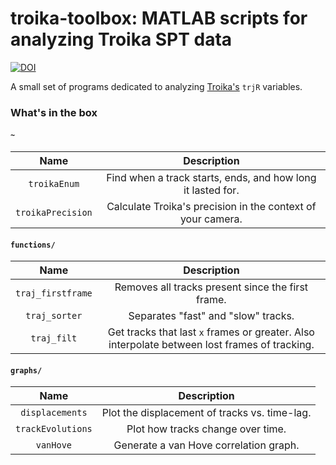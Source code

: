 # troika-toolbox: MATLAB scripts for analyzing Troika SPT data
[![DOI](https://zenodo.org/badge/706878719.svg)](https://zenodo.org/doi/10.5281/zenodo.10019823)

A small set of programs dedicated to analyzing [Troika's](https://github.com/LandesLab/Troika-Single-particle-tracking) `trjR` variables.

### What's in the box
#### `~`
| Name | Description |
|:--------:|:-----------:|
|`troikaEnum`|Find when a track starts, ends, and how long it lasted for.|
|`troikaPrecision`|Calculate Troika's precision in the context of your camera.|

#### `functions/`
| Name | Description |
|:--------:|:-----------:|
|`traj_firstframe`|Removes all tracks present since the first frame.|
|`traj_sorter`|Separates "fast" and "slow" tracks.|
|`traj_filt`|Get tracks that last `x` frames or greater. Also interpolate between lost frames of tracking.|

#### `graphs/`
| Name | Description |
|:--------:|:-----------:|
|`displacements`|Plot the displacement of tracks vs. time-lag.|
|`trackEvolutions`|Plot how tracks change over time.|
|`vanHove`|Generate a van Hove correlation graph.|
